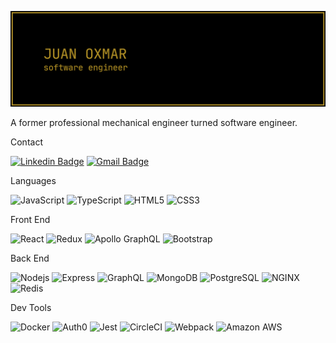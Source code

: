![Logo](/assets/ghLogo.png)

A former professional mechanical engineer turned software engineer.

Contact

[![Linkedin Badge](https://img.shields.io/badge/-juanoxmar-black?style=flat-square&logo=Linkedin&logoColor=0A66C2&link=https://www.linkedin.com/in/juanoxmar/)](https://www.linkedin.com/in/juanoxmar/)
[![Gmail Badge](https://img.shields.io/badge/-joxmar.ramirez@gmail.com-black?style=flat-square&logo=Gmail&link=mailto:joxmar.ramirez@gmail.com)](mailto:joxmar.ramirez@gmail.com)

Languages

![JavaScript](https://img.shields.io/badge/-JavaScript-black?style=flat-square&logo=javascript)
![TypeScript](https://img.shields.io/badge/-TypeScript-black?style=flat-square&logo=typescript)
![HTML5](https://img.shields.io/badge/-HTML5-black?style=flat-square&logo=html5)
![CSS3](https://img.shields.io/badge/-CSS3-black?style=flat-square&logo=css3&logoColor=1572B6)

Front End

![React](https://img.shields.io/badge/-React-black?style=flat-square&logo=react)
![Redux](https://img.shields.io/badge/-Redux-black?style=flat-square&logo=redux&logoColor=764ABC)
![Apollo GraphQL](https://img.shields.io/badge/-Apollo-black?style=flat-square&logo=apollo-graphql)
![Bootstrap](https://img.shields.io/badge/-Bootstrap-black?style=flat-square&logo=bootstrap)

Back End

![Nodejs](https://img.shields.io/badge/-Nodejs-black?style=flat-square&logo=Node.js)
![Express](https://img.shields.io/badge/-Express-black?style=flat-square&logo=Express)
![GraphQL](https://img.shields.io/badge/-GraphQL-black?style=flat-square&logo=graphql&logoColor=E10098)
![MongoDB](https://img.shields.io/badge/-MongoDB-black?style=flat-square&logo=mongodb)
![PostgreSQL](https://img.shields.io/badge/-PostgreSQL-black?style=flat-square&logo=postgresql&logoColor=336791)
![NGINX](https://img.shields.io/badge/-NGINX-black?style=flat-square&logo=NGINX)
![Redis](https://img.shields.io/badge/-Redis-black?style=flat-square&logo=Redis)

Dev Tools

![Docker](https://img.shields.io/badge/-Docker-black?style=flat-square&logo=docker)
![Auth0](https://img.shields.io/badge/-Auth0-black?style=flat-square&logo=Auth0)
![Jest](https://img.shields.io/badge/-Jest-black?style=flat-square&logo=Jest&logoColor=C21325)
![CircleCI](https://img.shields.io/badge/-CircleCI-black?style=flat-square&logo=CircleCI)
![Webpack](https://img.shields.io/badge/-Webpack-black?style=flat-square&logo=Webpack)
![Amazon AWS](https://img.shields.io/badge/AWS-black?style=flat-square&logo=amazon-aws&logoColor=FF9900)
